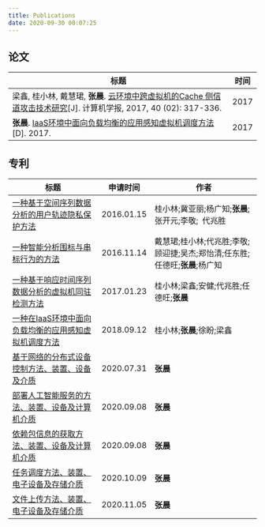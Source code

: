 ```yaml
---
title: Publications
date: 2020-09-30 00:07:25
---
```


## 论文

| 标题 | 时间 |
| ---- | ---- |
| 梁鑫, 桂小林, 戴慧珺, **张晨**. [云环境中跨虚拟机的Cache 侧信道攻击技术研究](http://cjc.ict.ac.cn/qwjs/view.asp?id=4780)[J]. 计算机学报, 2017, 40 (02): 317-336. | 2017 |
| **张晨**. [IaaS环境中面向负载均衡的应用感知虚拟机调度方法](http://www.ir.xjtu.edu.cn/item/294445)[D]. 2017. | 2017 |



## 专利

| 标题                                           | 申请时间  | 作者 |
| ---------------------------------------------- | ---------- | ---------------------------------------------- |
| [一种基于空间序列数据分析的用户轨迹隐私保护方法](http://epub.cnipa.gov.cn/tdcdesc.action?strWhere=CN105701418B) | 2016.01.15 | 桂小林;冀亚丽;杨广知;**张晨**;张开元;李敬; 代兆胜  |
| [一种智能分析围标与串标行为的方法](http://epub.cnipa.gov.cn/tdcdesc.action?strWhere=CN106503929A) | 2016.11.14 | 戴慧珺;桂小林;代兆胜;李敬;顾迎捷;吴杰;郑怡清;任东胜;任德旺;**张晨**;杨广知 |
| [一种基于响应时间序列数据分析的虚拟机同驻检测方法](http://epub.cnipa.gov.cn/tdcdesc.action?strWhere=CN106656678B) | 2017.01.23 | 桂小林;梁鑫;安健;代兆胜;任德旺;**张晨** |
| [一种在IaaS环境中面向负载均衡的应用感知虚拟机调度方法](http://epub.cnipa.gov.cn/tdcdesc.action?strWhere=CN109343931A) | 2018.09.12 | 桂小林;**张晨**;徐盼;梁鑫 |
| [基于网络的分布式设备控制方法、装置、设备及介质](http://epub.cnipa.gov.cn/tdcdesc.action?strWhere=CN111878977A) | 2020.07.31 | **张晨** |
| [部署人工智能服务的方法、装置、设备及计算机介质](http://epub.cnipa.gov.cn/tdcdesc.action?strWhere=CN112085217A) | 2020.09.08 | **张晨** |
| [依赖包信息的获取方法、装置、设备及计算机介质](http://epub.cnipa.gov.cn/tdcdesc.action?strWhere=CN112084391A) | 2020.09.08 | **张晨** |
| [任务调度方法、装置、电子设备及存储介质](http://epub.cnipa.gov.cn/tdcdesc.action?strWhere=CN111984392A) | 2020.10.09 | **张晨** |
| [文件上传方法、装置、电子设备及存储介质](http://epub.cnipa.gov.cn/tdcdesc.action?strWhere=CN112347042A) | 2020.11.05 | **张晨** |



